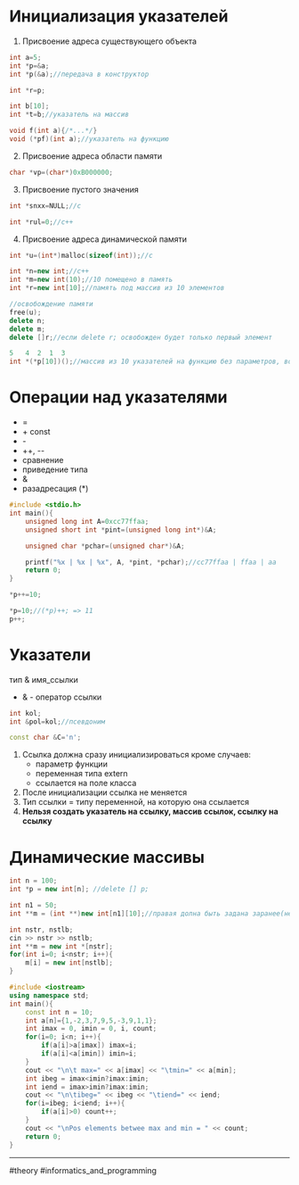 # Инициализация указателей
1. Присвоение адреса существующего объекта
```c++
int a=5;
int *p=&a;
int *p(&a);//передача в конструктор

int *r=p;

int b[10];
int *t=b;//указатель на массив

void f(int a){/*...*/}
void (*pf)(int a);//указатель на функцию
```
2. Присвоение адреса области памяти
```c++
char *vp=(char*)0xB000000;
```
3. Присвоение пустого значения
```c++
int *snxx=NULL;//c

int *rul=0;//c++
```
4. Присвоение адреса динамической памяти
```c++
int *u=(int*)malloc(sizeof(int));//c

int *n=new int;//c++
int *m=new int(10);//10 помещено в память
int *r=new int[10];//память под массив из 10 элементов

//освобождение памяти
free(u);
delete n;
delete m;
delete []r;//если delete r; освобожден будет только первый элемент
```
```c++
5   4  2  1  3
int *(*p[10])();//массив из 10 указателей на функцию без параметров, возвращающую указатель на int
```
# Операции над указателями
- =
- \+ const
- \-
- ++, --
- сравнение
- приведение типа
- &
- разадресация (\*)
```c++
#include <stdio.h>
int main(){
	unsigned long int A=0xcc77ffaa;
	unsigned short int *pint=(unsigned long int*)&A;

	unsigned char *pchar=(unsigned char*)&A;

	printf("%x | %x | %x", A, *pint, *pchar);//cc77ffaa | ffaa | aa
	return 0;
}
```
```c++
*p++=10;

*p=10;//(*p)++; => 11
p++;
```
# Указатели
тип & имя_ссылки
- & - оператор ссылки
```c++
int kol;
int &pol=kol;//псевдоним

const char &C='n';
```
1. Ссылка должна сразу инициализироваться
	кроме случаев:
	- параметр функции
	- переменная типа extern
	- ссылается на поле класса
2. После инициализации ссылка не меняется
3. Тип ссылки = типу переменной, на которую она ссылается
4. **Нельзя создать указатель на ссылку, массив ссылок, ссылку на ссылку**

# Динамические массивы
```c++
int n = 100;
int *p = new int[n]; //delete [] p;

int n1 = 50;
int **m = (int **)new int[n1][10];//правая долна быть задана заранее(не переменной)

int nstr, nstlb;
cin >> nstr >> nstlb;
int **m = new int *[nstr];
for(int i=0; i<nstr; i++){
	m[i] = new int[nstlb];
}
```
```c++
#include <iostream>
using namespace std;
int main(){
	const int n = 10;
	int a[n]={1,-2,3,7,9,5,-3,9,1,1};
	int imax = 0, imin = 0, i, count;
	for(i=0; i<n; i++){
		if(a[i]>a[imax]) imax=i;
		if(a[i]<a[imin]) imin=i;
	}
	cout << "\n\t max=" << a[imax] << "\tmin=" << a[min];
	int ibeg = imax<imin?imax:imin;
	int iend = imax>imin?imax:imin;
	cout << "\n\tibeg=" << ibeg << "\tiend=" << iend;
	for(i=ibeg; i<iend; i++){
		if(a[i]>0) count++;
	}
	cout << "\nPos elements betwee max and min = " << count;
	return 0;
}
```

---
#theory #informatics_and_programming 